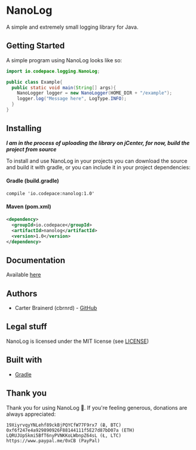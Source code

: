 # NanoLog
A simple and extremely small logging library for Java.

## Getting Started

A simple program using NanoLog looks like so:

```java
import io.codepace.logging.NanoLog;

public class Example{
  public static void main(String[] args){
    NanoLogger logger = new NanoLogger(HOME_DIR + "/example");
    logger.log("Message here", LogType.INFO);
  }
}
```

## Installing
***I am in the process of uploading the library on jCenter, for now, build the project from source***

To install and use NanoLog in your projects you can download the source and build it with gradle, or
you can include it in your project dependencies:

#### Gradle (build.gradle)

```
compile 'io.codepace:nanolog:1.0'
```


#### Maven (pom.xml)

```xml
<dependency>
  <groupId>io.codepace</groupId>
  <artifactId>nanolog</artifactId>
  <version>1.0</version>
</dependency>
```

## Documentation
Available [here](https://cbrnrd.github.io/NanoLog/)

## Authors
- Carter Brainerd (cbrnrd) - [GitHub](https://github.com/cbrnrd)

## Legal stuff 
NanoLog is licensed under the MIT license (see [LICENSE](https://github.com/cbrnrd/NanoLog/blob/master/LICENSE))

## Built with
* [Gradle](https://gradle.org/)

## Thank you

Thank you for using NanoLog 👏.
If you're feeling generous, donations are always appreciated:

```
19XiyrvqyYNLehf89ckBjPQYCfW77F9rx7 (Ƀ, BTC)
0xf6f247e4a929890926F88144111f5E27d87bD07a (ETH)
LQRUJUpSkmi5BfT6nyPVNKKoLWbnpZ64sL (Ł, LTC)
https://www.paypal.me/0xCB (PayPal)
```
